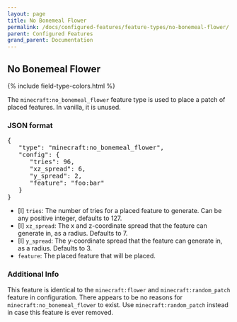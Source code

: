 ```yaml
---
layout: page
title: No Bonemeal Flower
permalink: /docs/configured-features/feature-types/no-bonemeal-flower/
parent: Configured Features
grand_parent: Documentation
---
```


## No Bonemeal Flower

<head>
    {% include field-type-colors.html %}
</head>

The `minecraft:no_bonemeal_flower` feature type is used to place a patch of placed features. In vanilla, it is unused.

### JSON format

<pre>
{
   "type": "minecraft:no_bonemeal_flower",
   "config": {
      "tries": 96,
      "xz_spread": 6,
      "y_spread": 2,
      "feature": "foo:bar"
   }
}
</pre>

* <span int>[I]</span> `tries`: The number of tries for a placed feature to generate. Can be any positive integer, defaults to 127.
* <span int>[I]</span> `xz_spread`: The x and z-coordinate spread that the feature can generate in, as a radius. Defaults to 7.
* <span int>[I]</span> `y_spread`: The y-coordinate spread that the feature can generate in, as a radius. Defaults to 3.
* `feature`: The placed feature that will be placed.

### Additional Info

This feature is identical to the `minecraft:flower` and `minecraft:random_patch` feature in configuration. There appears to be no reasons for `minecraft:no_bonemeal_flower` to exist. Use `minecraft:random_patch` instead in case this feature is ever removed.